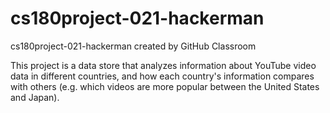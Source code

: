# cs180project-021-hackerman
cs180project-021-hackerman created by GitHub Classroom      

This project is a data store that analyzes information about YouTube video data in different countries, and how each country's information compares with others (e.g. which videos are more popular between the United States and Japan).
